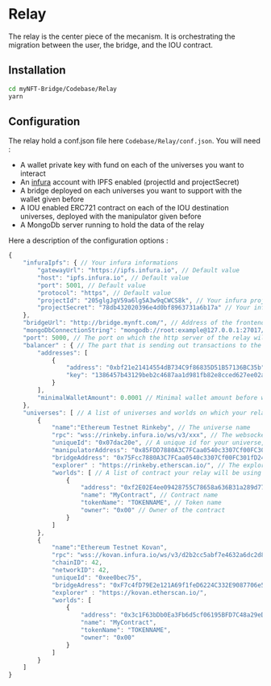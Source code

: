 
# Relay

The relay is the center piece of the mecanism. It is orchestrating the migration between the user, the bridge, and the IOU contract.

## Installation

```sh
cd myNFT-Bridge/Codebase/Relay
yarn
```

## Configuration

The relay hold a conf.json file here `Codebase/Relay/conf.json`. 
You will need :
   - A wallet private key with fund on each of the universes you want to interact
   - An [infura](https://infura.io) account with IPFS enabled (projectId and projectSecret)
   - A bridge deployed on each universes you want to support with the wallet given before
   - A IOU enabled ERC721 contract on each of the IOU destination universes, deployed with the manipulator given before
   - A MongoDb server running to hold the data of the relay

Here a description of the configuration options :

```js
{
    "infuraIpfs": { // Your infura informations
        "gatewayUrl": "https://ipfs.infura.io", // Default value
        "host": "ipfs.infura.io", // Default value
        "port": 5001, // Default value
        "protocol": "https", // Default value
        "projectId": "205glgJgV59a6lg5A3w9qCWCS8k", // Your infura project id
        "projectSecret": "78db432020396e4d0bf8963731a6b17a" // Your infura project secret
    },
    "bridgeUrl": "http://bridge.mynft.com/", // Address of the frontend that will be linked to this relay
    "mongoDbConnectionString": "mongodb://root:example@127.0.0.1:27017/relay?authSource=admin&w=1", // Your mongodb server connection string
    "port": 5000, // The port on which the http server of the relay will listen on
    "balancer" : { // The part that is sending out transactions to the blockchain (wallet)
        "addresses": [
            {
                "address": "0xbf21e21414554dB734C9f86835D51B57136BC35b", // Public key
                "key": "1386457b43129beb2c4687aa1d981fb82e8cced627ee02afe2de073db0d4f4e8" // Associated private key
            }
        ],
        "minimalWalletAmount": 0.0001 // Minimal wallet amount before warning about refiling
    },
    "universes": [ // A list of universes and worlds on which your relay will be operating
        {
            "name":"Ethereum Testnet Rinkeby", // The universe name
            "rpc": "wss://rinkeby.infura.io/ws/v3/xxx", // The websocket enabled RPC on which your relay will be operating for this universe
            "uniqueId": "0x07dac20e", // A unique id for your universe, will be used to communicate with the frontend (should be the same each side)
            "manipulatorAddress": "0x85FDD7880A3C7FCaa0540c3307Cf00FC301fE564", // The manipulator address
            "bridgeAddress": "0x75Fcc7880A3C7FCaa0540c3307Cf00FC301fD242", // The bridge contract address
            "explorer" : "https://rinkeby.etherscan.io/", // The explorer address to display transactions informations to users
            "worlds": [ // A list of contract your relay will be using to emit IOU. One is usually enough
                {
                    "address": "0xf2E02E4ee09428755C78658a636B31a289d772B6", // IOU contract address
                    "name": "MyContract", // Contract name
                    "tokenName": "TOKENNAME", // Token name
                    "owner": "0x00" // Owner of the contract
                }
            ]
        },
        {
            "name":"Ethereum Testnet Kovan",
            "rpc": "wss://kovan.infura.io/ws/v3/d2b2cc5abf7e4632a6dc2d85d7d479de",
            "chainID": 42,
            "networkID": 42,
            "uniqueId": "0xee0bec75",
            "bridgeAdress": "0xF7c4fD79E2e121A69f1feD6224C332E9087706e5",
            "explorer" : "https://kovan.etherscan.io/",
            "worlds": [
                {
                    "address": "0x3c1F63bDb0Ea3Fb6d5cf06195BFD7C48a29eDDBd",
                    "name": "MyContract",
                    "tokenName": "TOKENNAME",
                    "owner": "0x00"
                }
            ]
        }
    ]
}
```
